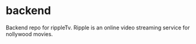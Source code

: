 # backend

Backend repo for rippleTv. Ripple is an online video streaming service for nollywood movies.

